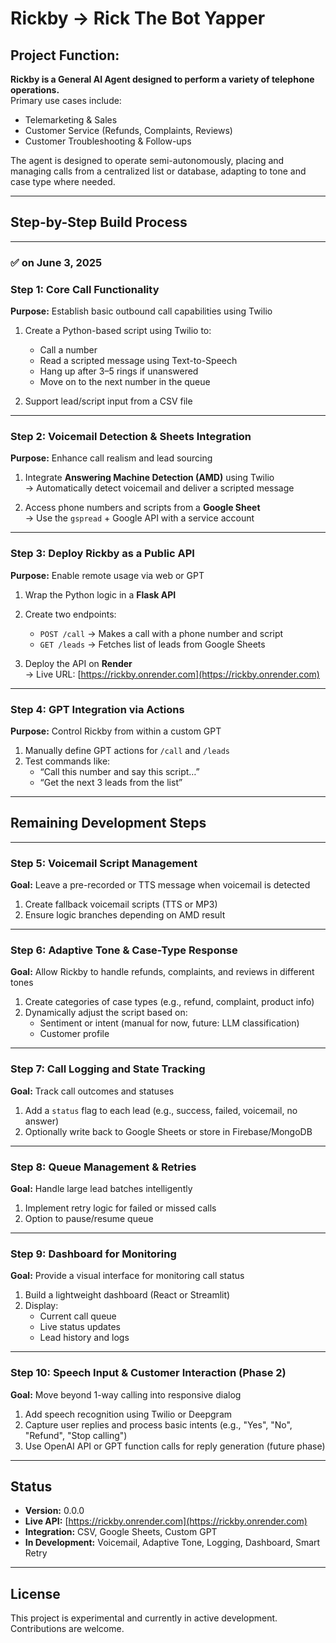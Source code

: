# Rickby → Rick The Bot Yapper

## Project Function:
**Rickby is a General AI Agent designed to perform a variety of telephone operations.**  
Primary use cases include:
- Telemarketing & Sales
- Customer Service (Refunds, Complaints, Reviews)
- Customer Troubleshooting & Follow-ups

The agent is designed to operate semi-autonomously, placing and managing calls from a centralized list or database, adapting to tone and case type where needed.

---

## Step-by-Step Build Process

---
### ✅ on June 3, 2025

### Step 1: Core Call Functionality
**Purpose:** Establish basic outbound call capabilities using Twilio

1. Create a Python-based script using Twilio to:
   - Call a number
   - Read a scripted message using Text-to-Speech
   - Hang up after 3–5 rings if unanswered
   - Move on to the next number in the queue

2. Support lead/script input from a CSV file

---

### Step 2: Voicemail Detection & Sheets Integration
**Purpose:** Enhance call realism and lead sourcing

1. Integrate **Answering Machine Detection (AMD)** using Twilio  
   → Automatically detect voicemail and deliver a scripted message

2. Access phone numbers and scripts from a **Google Sheet**  
   → Use the `gspread` + Google API with a service account

---

### Step 3: Deploy Rickby as a Public API
**Purpose:** Enable remote usage via web or GPT

1. Wrap the Python logic in a **Flask API**
2. Create two endpoints:
   - `POST /call` → Makes a call with a phone number and script
   - `GET /leads` → Fetches list of leads from Google Sheets

3. Deploy the API on **Render**  
   → Live URL: [https://rickby.onrender.com](https://rickby.onrender.com)

---

### Step 4: GPT Integration via Actions
**Purpose:** Control Rickby from within a custom GPT

1. Manually define GPT actions for `/call` and `/leads`
2. Test commands like:
   - “Call this number and say this script…”
   - “Get the next 3 leads from the list”

---

## Remaining Development Steps

---

### Step 5: Voicemail Script Management
**Goal:** Leave a pre-recorded or TTS message when voicemail is detected

1. Create fallback voicemail scripts (TTS or MP3)
2. Ensure logic branches depending on AMD result

---

### Step 6: Adaptive Tone & Case-Type Response
**Goal:** Allow Rickby to handle refunds, complaints, and reviews in different tones

1. Create categories of case types (e.g., refund, complaint, product info)
2. Dynamically adjust the script based on:
   - Sentiment or intent (manual for now, future: LLM classification)
   - Customer profile

---

### Step 7: Call Logging and State Tracking
**Goal:** Track call outcomes and statuses

1. Add a `status` flag to each lead (e.g., success, failed, voicemail, no answer)
2. Optionally write back to Google Sheets or store in Firebase/MongoDB

---

### Step 8: Queue Management & Retries
**Goal:** Handle large lead batches intelligently

1. Implement retry logic for failed or missed calls
2. Option to pause/resume queue

---

### Step 9: Dashboard for Monitoring
**Goal:** Provide a visual interface for monitoring call status

1. Build a lightweight dashboard (React or Streamlit)
2. Display:
   - Current call queue
   - Live status updates
   - Lead history and logs

---

### Step 10: Speech Input & Customer Interaction (Phase 2)
**Goal:** Move beyond 1-way calling into responsive dialog

1. Add speech recognition using Twilio or Deepgram
2. Capture user replies and process basic intents (e.g., "Yes", "No", "Refund", "Stop calling")
3. Use OpenAI API or GPT function calls for reply generation (future phase)

---

## Status
- **Version:** 0.0.0
- **Live API:** [https://rickby.onrender.com](https://rickby.onrender.com)
- **Integration:** CSV, Google Sheets, Custom GPT
- **In Development:** Voicemail, Adaptive Tone, Logging, Dashboard, Smart Retry

---

## License
This project is experimental and currently in active development. Contributions are welcome.
